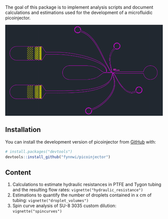 
<!-- README.md is generated from README.Rmd. Please edit that file -->

The goal of this package is to implement analysis scripts and document
calculations and estimations used for the development of a microfluidic
picoinjector.

![Picoinjector](vignettes/images/006_pi30_v4.png)

## Installation

You can install the development version of picoinjector from
[GitHub](https://github.com/) with:

``` r
# install.packages("devtools")
devtools::install_github("fynnwi/picoinjector")
```

## Content

1.  Calculations to estimate hydraulic resistances in PTFE and Tygon
    tubing and the resulting flow rates:
    `vignette("hydraulic_resistance")`
2.  Estimations to quantify the number of droplets contained in x cm of
    tubing: `vignette("droplet_volumes")`
3.  Spin curve analysis of SU-8 3035 custom dilution:
    `vignette("spincurves")`
